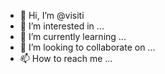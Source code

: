 - 👋 Hi, I’m @visiti
- 👀 I’m interested in ...
- 🌱 I’m currently learning ...
- 💞️ I’m looking to collaborate on ...
- 📫 How to reach me ...

<!---
visiti/visiti is a ✨ special ✨ repository because its `README.md` (this file) appears on your GitHub profile.
You can click the Preview link to take a look at your changes.
--->
